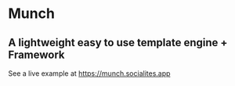 # Munch
## A lightweight easy to use template engine + Framework 

See a live example at https://munch.socialites.app
 
